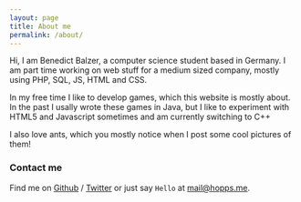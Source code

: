 ```yaml
---
layout: page
title: About me
permalink: /about/
---
```


Hi, I am Benedict Balzer, a computer science student based in Germany.
I am part time working on web stuff for a medium sized company, mostly
using PHP, SQL, JS, HTML and CSS.

In my free time I like to develop games, which this website is mostly about.
In the past I usally wrote these games in Java, but I like to experiment with
HTML5 and Javascript sometimes and am currently switching to C++

I also love ants, which you mostly notice when I post some cool pictures of them!

### Contact me

Find me on [Github][github] / [Twitter][Twitter] or just say `Hello` at 
[mail@hopps.me](mail@hopps.me).


[github]: https://github.com/devhopps
[twitter]: https://twitter.com/dev_hopps
